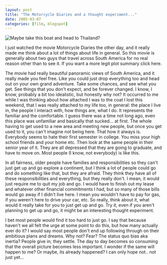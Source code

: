 ```yaml
---
layout: post
title: "The Motorcycle Diaries and a thought experiment..."
date: 2005-03-07
categories: [film, blogspot]
---
```


![Maybe take this boat and head to Thailand?](http://photos1.blogger.com/img/14/3893/320/01.jpg)

I just watched the movie Motorcycle Diaries the other day, and it really made me think about a lot of things about life in general. So this movie is generally about two guys that travel across South America for no real reason other than to see it. If you want a more legit plot summary click here.

The movie had really beautiful panoramic views of South America, and it really made you feel free. Like you could just drop everything too and head out on your own grand adventure. Take some chances, and see what you get. See things that you don't expect, and be forever changed. I know, I know, probably a bit too idealistic, but honestly why not? It occurred to me while I was thinking about how attached I was to the coat I lost this weekend, that I was really attached to my life too, in general: the place I live in, the people I interact with, how things are, what I do. It represents the familiar and the comfortable. I guess there was a time not long ago, even this place was unfamiliar and basically that sucked... at first. The whole having to get used to a new area and meeting new people, but once you get used to it, you can't imagine not being here. That how it always is. Everybody seems to hate their first semester in college. You miss your high school friends and your home etc. Then look at the same people in their senior year of it. They are all depressed that they are going to graduate, and have to move on. Most people (I know, not everybody) is like this.

In all fairness, older people have families and responsibilities so they can't just get up and go explore a continent, but I think a lot of people could go and do something like that, but they are afraid. They think they have all of these responsibilities and everything, but they really don't. I mean, it would just require me to quit my job and go. I would have to finish out my lease and whatever other financial commitments I had, but so many of those bills would go away if I didn't live here. I mean you wouldn't have to pay for gas, if you weren't here to drive your car, etc. So really, think about it, what would it really take for you to just get up and go. Try it, even if you aren't planning to get up and go, it might be an interesting thought experiment.

I bet most people would find it too hard to just go. I say that because haven't we all felt the urge at some point to do this, but how many actually ever do it? I would say most people don't end up following through on their ambitious plans and dreams. Why not? Fear? The status quo bias aka inertia? People give in; they settle. The day to day becomes so consuming that the overall picture becomes less important. I wonder if the same will happen to me? Or maybe, its already happened? I can only hope not.. not just yet...
